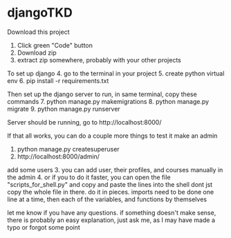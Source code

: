 # djangoTKD

Download this project
1. Click green "Code" button
2. Download zip
3. extract zip somewhere, probably with your other projects


To set up django
4. go to the terminal in your project
5. create python virtual env
6. pip install -r requirements.txt
  
Then set up the django server to run, in same terminal, copy these commands
7. python manage.py makemigrations
8. python manage.py migrate
9. python manage.py runserver
 
Server should be running, go to http://localhost:8000/
 
If that all works, you can do a couple more things to test it
make an admin
1. python manage.py createsuperuser
2. http://localhost:8000/admin/
  
add some users
3. you can add user, their profiles, and courses manually in the admin
4. or if you to do it faster, you can open the file "scripts_for_shell.py" and copy and paste the lines into the shell
dont jst copy the whole file in there. do it in pieces. imports need to be done one line at a time, then each of the variables, and functions by themselves
    
    
let me know if you have any questions. if something doesn't make sense, there is probably an easy explanation, just ask me, as I may have made a typo or forgot some point
  
  

